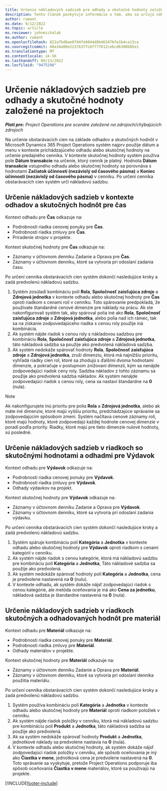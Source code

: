 ```yaml
---
title: Určenie nákladových sadzieb pre odhady a skutočné hodnoty založené na projektoch
description: Tento článok poskytuje informácie o tom, ako sa určujú nákladové sadzby pre odhady a skutočné hodnoty založené na projektoch.
author: rumant
ms.date: 9/12/2022
ms.topic: article
ms.reviewer: johnmichalak
ms.author: rumant
ms.openlocfilehash: 822a7bd8ae87d4fd4044d8b46347bfe1b4ca13ca
ms.sourcegitcommit: 60a34a00e2237b377c6f777612cebcd6380b05e1
ms.translationtype: MT
ms.contentlocale: sk-SK
ms.lasthandoff: 09/13/2022
ms.locfileid: "9475298"
---
```

# <a name="determine-cost-rates-for-project-based-estimates-and-actuals"></a>Určenie nákladových sadzieb pre odhady a skutočné hodnoty založené na projektoch

_**Platí pre:** Project Operations pre scenáre založené na zdrojoch/chýbajúcich zdrojoch_

Na určenie obstarávacích cien na základe odhadov a skutočných hodnôt v Microsoft Dynamics 365 Project Operations systém najprv použije dátum a menu v kontexte prichádzajúceho odhadu alebo skutočnej hodnoty na určenie predajného cenníka. V kontexte skutočnej hodnoty systém používa pole **Dátum transakcie** na určenie, ktorý cenník je platný. Hodnota **Dátum transakcie** vstupného odhadu alebo skutočnej hodnoty sa porovnáva s hodnotami **Začiatok účinnosti (nezávislý od časového pásma)** a **Koniec účinnosti (nezávislý od časového pásma)** v cenníku. Po určení cenníka obstarávacích cien systém určí nákladovú sadzbu.

## <a name="determining-cost-rates-in-estimate-and-actual-contexts-for-time"></a>Určenie nákladových sadzieb v kontexte odhadov a skutočných hodnôt pre čas

Kontext odhadu pre **Čas** odkazuje na:

- Podrobnosti riadka cenovej ponuky pre **Čas**.
- Podrobnosti riadka zmluvy pre **Čas**.
- Priradenie strojov v projekte.

Kontext skutočnej hodnoty pre **Čas** odkazuje na:

- Záznamy v účtovnom denníku Zadanie a Oprava pre **Čas**.
- Záznamy v účtovnom denníku, ktoré sa vytvoria pri odoslaní zadania času.

Po určení cenníka obstarávacích cien systém dokončí nasledujúce kroky a zadá predvolenú nákladovú sadzbu.

1. Systém zosúladí kombináciu polí **Rola**, **Spoločnosť zaisťujúca zdroje** a **Zdrojová jednotka** v kontexte odhadu alebo skutočnej hodnoty pre **Čas** oproti riadkom s cenami rolí v cenníku. Toto spárovanie predpokladá, že používate štandardné cenové dimenzie pre náklady na prácu. Ak ste nakonfigurovali systém tak, aby spároval polia iné ako **Rola**, **Spoločnosť zaisťujúca zdroje** a **Zdrojová jednotka**, alebo polia nad ich rámec, tak sa na získanie zodpovedajúceho riadka s cenou roly použije iná kombinácia.
1. Ak systém nájde riadok s cenou roly s nákladovou sadzbou pre kombináciu **Rola**, **Spoločnosť zaisťujúca zdroje** a **Zdrojová jednotka**, táto nákladová sadzba sa použije ako predvolená nákladová sadzba.
1. Ak systém nedokáže spárovať hodnoty **Rola**, **Spoločnosť zaisťujúca zdroje** a **Zdrojová jednotka**, zruší dimenziu, ktorá má najnižšiu prioritu, vyhľadá riadky cien rol, ktoré sa zhodujú s ďalšími dvoma hodnotami dimenzie, a pokračuje v postupnom znižovaní dimenzií, kým sa nenájde zodpovedajúci riadok ceny roly. Sadzba nákladov z tohto záznamu sa použije ako predvolená sadzba nákladov. Ak systém nenájde zodpovedajúci riadok s cenou roly, cena sa nastaví štandardne na **0** (nula).

> [!NOTE]
> Ak nakonfigurujete inú prioritu pre polia **Rola** a **Zdrojová jednotka**, alebo ak máte iné dimenzie, ktoré majú vyššiu prioritu, predchádzajúce správanie sa zodpovedajúcim spôsobom zmení. Systém načítava cenové záznamy rolí, ktoré majú hodnoty, ktoré zodpovedajú každej hodnote cenovej dimenzie v poradí podľa priority. Riadky, ktoré majú pre tieto dimenzie nulové hodnoty, sú posledné.

## <a name="determining-cost-rates-on-actual-and-estimate-lines-for-expense"></a>Určenie nákladových sadzieb v riadkoch so skutočnými hodnotami a odhadmi pre Výdavok

Kontext odhadu pre **Výdavok** odkazuje na:

- Podrobnosti riadka cenovej ponuky pre **Výdavok**.
- Podrobnosti riadka zmluvy pre **Výdavok**.
- Odhady výdavkov na projekt.

Kontext skutočnej hodnoty pre **Výdavok** odkazuje na:

- Záznamy v účtovnom denníku Zadanie a Oprava pre **Výdavok**.
- Záznamy v účtovnom denníku, ktoré sa vytvoria pri odoslaní zadania výdavku.

Po určení cenníka obstarávacích cien systém dokončí nasledujúce kroky a zadá predvolenú nákladovú sadzbu.

1. Systém spáruje kombináciu polí **Kategória** a **Jednotka** v kontexte odhadu alebo skutočnej hodnoty pre **Výdavok** oproti riadkom s cenami kategórií v cenníku.
1. Ak systém nájde riadok s cenou kategórie, ktorá má nákladovú sadzbu pre kombináciu polí **Kategória** a **Jednotka**, Táto nákladové sadzba sa použije ako predvolená.
1. Ak systém nedokáže spárovať hodnoty polí **Kategória** a **Jednotka**, cena je predvolene nastavená na **0** (nulu).
1. V kontexte odhadu, ak systém dokáže nájsť zodpovedajúci riadok s cenou kategórie, ale metóda oceňovania je iná ako **Cena za jednotku**, nákladová sadzba je štandardne nastavená na **0** (nula).

## <a name="determining-cost-rates-on-actual-and-estimate-lines-for-material"></a>Určenie nákladových sadzieb v riadkoch skutočných a odhadovaných hodnôt pre materiál

Kontext odhadu pre **Materiál** odkazuje na:

- Podrobnosti riadka cenovej ponuky pre **Materiál**.
- Podrobnosti riadka zmluvy pre **Materiál**.
- Odhady materiálov v projekte.

Kontext skutočnej hodnoty pre **Materiál** odkazuje na:

- Záznamy v účtovnom denníku Zadanie a Oprava pre **Materiál**.
- Záznamy v účtovnom denníku, ktoré sa vytvoria pri odoslaní denníka použitia materiálu.

Po určení cenníka obstarávacích cien systém dokončí nasledujúce kroky a zadá predvolenú nákladovú sadzbu.

1. Systém používa kombináciu polí **Kategória** a **Jednotka** v kontexte odhadu alebo skutočnej hodnoty pre **Materiál** oproti riadkom položiek v cenníku.
1. Ak systém nájde riadok položky v cenníku, ktorá má nákladovú sadzbu pre kombináciu polí **Produkt** a **Jednotka**, táto nákladová sadzba sa použije ako predvolená.
1. Ak sa systém nedokáže spárovať hodnoty **Produkt** a **Jednotka**, jednotkové náklady sa predvolene nastavia na **0** (nula).
1. V kontexte odhadu alebo skutočnej hodnoty, ak systém dokáže nájsť zodpovedajúci riadok položky v cenníku, ale spôsob oceňovania je iný ako **Čiastka v mene**, jednotková cena je predvolene nastavená na **0**. Toto správanie sa vyskytuje, pretože Project Operations podporuje iba spôsob oceňovania **Čiastka v mene** materiálov, ktoré sa používajú na projekte.

[!INCLUDE[footer-include](../includes/footer-banner.md)]
